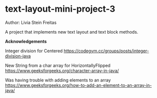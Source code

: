 # text-layout-mini-project-3

Author: Livia Stein Freitas

A project that implements new text layout and text block methods. 

**Acknowledgements**

Integer division for Centered
https://codegym.cc/groups/posts/integer-division-java

New String from a char array for HorizontallyFlipped
https://www.geeksforgeeks.org/character-array-in-java/

Was having trouble with adding elements to an array
https://www.geeksforgeeks.org/how-to-add-an-element-to-an-array-in-java/
